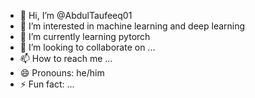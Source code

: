 - 👋 Hi, I’m @AbdulTaufeeq01
- 👀 I’m interested in machine learning and deep learning
- 🌱 I’m currently learning pytorch
- 💞️ I’m looking to collaborate on ...
- 📫 How to reach me ...
- 😄 Pronouns: he/him
- ⚡ Fun fact: ...

<!---
AbdulTaufeeq01/AbdulTaufeeq01 is a ✨ special ✨ repository because its `README.md` (this file) appears on your GitHub profile.
You can click the Preview link to take a look at your changes.
--->
